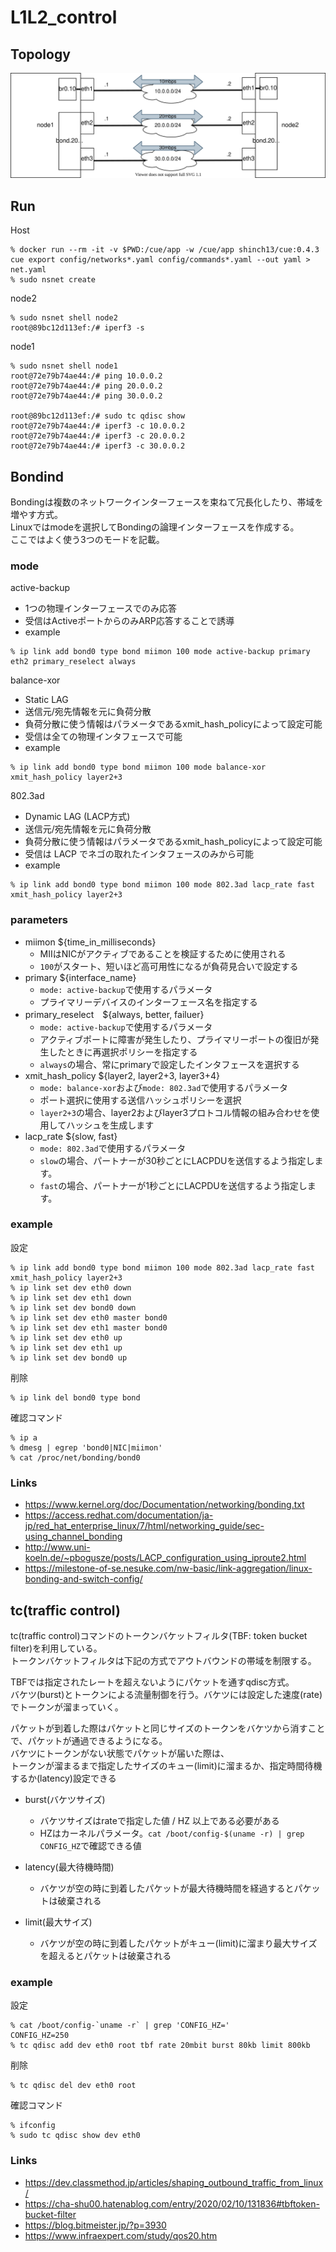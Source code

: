 # L1L2_control

## Topology

![topology](topology.drawio.svg)

## Run

Host

```shell
% docker run --rm -it -v $PWD:/cue/app -w /cue/app shinch13/cue:0.4.3 cue export config/networks*.yaml config/commands*.yaml --out yaml > net.yaml
% sudo nsnet create 
```

node2

```shell
% sudo nsnet shell node2
root@89bc12d113ef:/# iperf3 -s
```

node1

```shell
% sudo nsnet shell node1
root@72e79b74ae44:/# ping 10.0.0.2
root@72e79b74ae44:/# ping 20.0.0.2
root@72e79b74ae44:/# ping 30.0.0.2

root@89bc12d113ef:/# sudo tc qdisc show
root@72e79b74ae44:/# iperf3 -c 10.0.0.2
root@72e79b74ae44:/# iperf3 -c 20.0.0.2
root@72e79b74ae44:/# iperf3 -c 30.0.0.2
```

## Bondind

Bondingは複数のネットワークインターフェースを束ねて冗長化したり、帯域を増やす方式。  
Linuxではmodeを選択してBondingの論理インターフェースを作成する。  
ここではよく使う3つのモードを記載。

### mode

active-backup
* 1つの物理インターフェースでのみ応答
* 受信はActiveポートからのみARP応答することで誘導
* example

```shell
% ip link add bond0 type bond miimon 100 mode active-backup primary eth2 primary_reselect always
```

balance-xor
* Static LAG
* 送信元/宛先情報を元に負荷分散
* 負荷分散に使う情報はパラメータであるxmit_hash_policyによって設定可能
* 受信は全ての物理インタフェースで可能
* example

```shell
% ip link add bond0 type bond miimon 100 mode balance-xor xmit_hash_policy layer2+3
```

802.3ad
* Dynamic LAG (LACP方式)
* 送信元/宛先情報を元に負荷分散
* 負荷分散に使う情報はパラメータであるxmit_hash_policyによって設定可能
* 受信は LACP でネゴの取れたインタフェースのみから可能
* example

```shell
% ip link add bond0 type bond miimon 100 mode 802.3ad lacp_rate fast xmit_hash_policy layer2+3
```

### parameters

* miimon ${time_in_milliseconds}
  * MIIはNICがアクティブであることを検証するために使用される
  * `100`がスタート、短いほど高可用性になるが負荷見合いで設定する
* primary ${interface_name}
  * `mode: active-backup`で使用するパラメータ
  * プライマリーデバイスのインターフェース名を指定する
* primary_reselect　${always, better, failuer}
  * `mode: active-backup`で使用するパラメータ
  * アクティブポートに障害が発生したり、プライマリーポートの復旧が発生したときに再選択ポリシーを指定する
  * `always`の場合、常にprimaryで設定したインタフェースを選択する
* xmit_hash_policy ${layer2, layer2+3, layer3+4}
  * `mode: balance-xor`および`mode: 802.3ad`で使用するパラメータ
  * ポート選択に使用する送信ハッシュポリシーを選択
  * `layer2+3`の場合、layer2およびlayer3プロトコル情報の組み合わせを使用してハッシュを生成します
* lacp_rate ${slow, fast}
  * `mode: 802.3ad`で使用するパラメータ
  * `slow`の場合、パートナーが30秒ごとにLACPDUを送信するよう指定します。
  * `fast`の場合、パートナーが1秒ごとにLACPDUを送信するよう指定します。

### example

設定

```shell
% ip link add bond0 type bond miimon 100 mode 802.3ad lacp_rate fast xmit_hash_policy layer2+3
% ip link set dev eth0 down
% ip link set dev eth1 down
% ip link set dev bond0 down
% ip link set dev eth0 master bond0
% ip link set dev eth1 master bond0
% ip link set dev eth0 up
% ip link set dev eth1 up
% ip link set dev bond0 up
```

削除

```shell
% ip link del bond0 type bond
```

確認コマンド

```shell
% ip a
% dmesg | egrep 'bond0|NIC|miimon'
% cat /proc/net/bonding/bond0
```

### Links
* <https://www.kernel.org/doc/Documentation/networking/bonding.txt>
* <https://access.redhat.com/documentation/ja-jp/red_hat_enterprise_linux/7/html/networking_guide/sec-using_channel_bonding>
* <http://www.uni-koeln.de/~pbogusze/posts/LACP_configuration_using_iproute2.html>
* <https://milestone-of-se.nesuke.com/nw-basic/link-aggregation/linux-bonding-and-switch-config/>

## tc(traffic control)

tc(traffic control)コマンドのトークンバケットフィルタ(TBF: token bucket filter)を利用している。  
トークンバケットフィルタは下記の方式でアウトバウンドの帯域を制限する。

TBFでは指定されたレートを超えないようにパケットを通すqdisc方式。  
バケツ(burst)とトークンによる流量制御を行う。バケツには設定した速度(rate)でトークンが溜まっていく。  

パケットが到着した際はパケットと同じサイズのトークンをバケツから消すことで、パケットが通過できるようになる。  
バケツにトークンがない状態でパケットが届いた際は、  
トークンが溜まるまで指定したサイズのキュー(limit)に溜まるか、指定時間待機するか(latency)設定できる

* burst(バケツサイズ)
  * バケツサイズはrateで指定した値 / HZ 以上である必要がある
  * HZはカーネルパラメータ。`cat /boot/config-$(uname -r) | grep CONFIG_HZ`で確認できる値

* latency(最大待機時間)
  * バケツが空の時に到着したパケットが最大待機時間を経過するとパケットは破棄される

* limit(最大サイズ)
  * バケツが空の時に到着したパケットがキュー(limit)に溜まり最大サイズを超えるとパケットは破棄される

### example

設定

```shell
% cat /boot/config-`uname -r` | grep 'CONFIG_HZ='
CONFIG_HZ=250
% tc qdisc add dev eth0 root tbf rate 20mbit burst 80kb limit 800kb
```

削除

```shell
% tc qdisc del dev eth0 root
```

確認コマンド

```shell
% ifconfig
% sudo tc qdisc show dev eth0
```

### Links

* <https://dev.classmethod.jp/articles/shaping_outbound_traffic_from_linux/>
* <https://cha-shu00.hatenablog.com/entry/2020/02/10/131836#tbftoken-bucket-filter>
* <https://blog.bitmeister.jp/?p=3930>
* <https://www.infraexpert.com/study/qos20.htm>